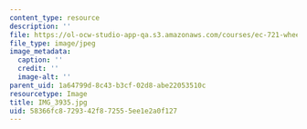 ```yaml
---
content_type: resource
description: ''
file: https://ol-ocw-studio-app-qa.s3.amazonaws.com/courses/ec-721-wheelchair-design-in-developing-countries-spring-2009/58366fc8729342f872555ee1e2a0f127_IMG_3935.jpg
file_type: image/jpeg
image_metadata:
  caption: ''
  credit: ''
  image-alt: ''
parent_uid: 1a64799d-8c43-b3cf-02d8-abe22053510c
resourcetype: Image
title: IMG_3935.jpg
uid: 58366fc8-7293-42f8-7255-5ee1e2a0f127
---
```

